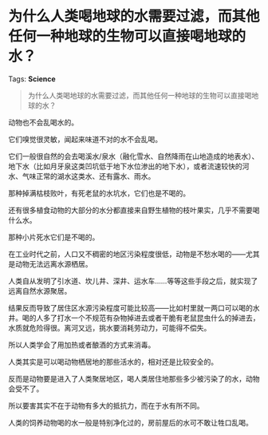 # 为什么人类喝地球的水需要过滤，而其他任何一种地球的生物可以直接喝地球的水？

Tags: **Science**

> 为什么人类喝地球的水需要过滤，而其他任何一种地球的生物可以直接喝地球的水？

动物也不会乱喝水的。

它们嗅觉很灵敏，闻起来味道不对的水不会乱喝。

它们一般很自然的会去喝溪水/泉水（融化雪水、自然降雨在山地造成的地表水）、地下水（比如月牙泉这类凹坑低于地下水位渗出的地下水），或者流速较快的河水、气味正常的湖水这类水、还有露水、雨水。

那种掉满枯枝败叶，有死老鼠的水坑水，它们也是不喝的。

还有很多植食动物的大部分的水分都直接来自野生植物的枝叶果实，几乎不需要喝什么水。

那种小片死水它们是不喝的。

在工业时代之前，人口又不稠密的地区污染程度很低，动物是不愁水喝的——尤其是动物无法远离水源栖居。

人类自从发明了引水道、坎儿井、深井、运水车……等等这些手段之后，就实现了远离自然水源聚居。

结果反而导致了居住区水源污染程度可能比较高——比如村里就一两口可以喝的水井。喝的人多了打水一个不规范有杂物掉进去或者干脆有老鼠昆虫什么的掉进去，水质就危险得很。离河又远，挑水要消耗劳动力，可能得不偿失。

所以人类学会了用加热或者酿酒的方式来消毒。

人类其实是可以喝动物栖居地的那些活水的，相对还是比较安全的。

反而是动物要是进入了人类聚居地区，喝人类居住地那些多少被污染了的水，动物会受不了。

所以要害其实不在于动物有多大的抵抗力，而在于水有所不同。

人类的饲养动物喝的水一般是特别净化过的，房前屋后的水可不敢让牲口乱喝。



